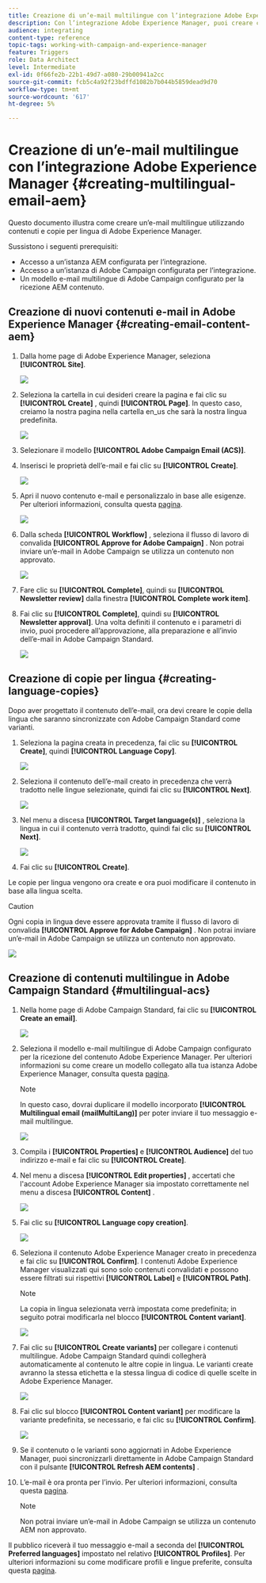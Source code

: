 ```yaml
---
title: Creazione di un’e-mail multilingue con l’integrazione Adobe Experience Manager.
description: Con l’integrazione Adobe Experience Manager, puoi creare contenuti direttamente in AEM e utilizzarli successivamente in Adobe Campaign.
audience: integrating
content-type: reference
topic-tags: working-with-campaign-and-experience-manager
feature: Triggers
role: Data Architect
level: Intermediate
exl-id: 0f66fe2b-22b1-49d7-a080-29b00941a2cc
source-git-commit: fcb5c4a92f23bdffd1082b7b044b5859dead9d70
workflow-type: tm+mt
source-wordcount: '617'
ht-degree: 5%

---
```


# Creazione di un’e-mail multilingue con l’integrazione Adobe Experience Manager {#creating-multilingual-email-aem}

Questo documento illustra come creare un’e-mail multilingue utilizzando contenuti e copie per lingua di Adobe Experience Manager.

Sussistono i seguenti prerequisiti:

* Accesso a un’istanza AEM configurata per l’integrazione.
* Accesso a un’istanza di Adobe Campaign configurata per l’integrazione.
* Un modello e-mail multilingue di Adobe Campaign configurato per la ricezione AEM contenuto.

## Creazione di nuovi contenuti e-mail in Adobe Experience Manager {#creating-email-content-aem}

1. Dalla home page di Adobe Experience Manager, seleziona **[!UICONTROL Site]**.

   ![](assets/aem_acs_1.png)

1. Seleziona la cartella in cui desideri creare la pagina e fai clic su **[!UICONTROL Create]** , quindi **[!UICONTROL Page]**. In questo caso, creiamo la nostra pagina nella cartella en_us che sarà la nostra lingua predefinita.

   ![](assets/aem_acs_2.png)

1. Selezionare il modello **[!UICONTROL Adobe Campaign Email (ACS)]**.

1. Inserisci le proprietà dell’e-mail e fai clic su **[!UICONTROL Create]**.

   ![](assets/aem_acs_3.png)

1. Apri il nuovo contenuto e-mail e personalizzalo in base alle esigenze. Per ulteriori informazioni, consulta questa [pagina](../../integrating/using/creating-email-experience-manager.md#editing-email-aem).

   ![](assets/aem_acs_4.png)

1. Dalla scheda **[!UICONTROL Workflow]** , seleziona il flusso di lavoro di convalida **[!UICONTROL Approve for Adobe Campaign]** . Non potrai inviare un’e-mail in Adobe Campaign se utilizza un contenuto non approvato.

   ![](assets/aem_acs_7.png)

1. Fare clic su **[!UICONTROL Complete]**, quindi su **[!UICONTROL Newsletter review]** dalla finestra **[!UICONTROL Complete work item]**.

1. Fai clic su **[!UICONTROL Complete]**, quindi su **[!UICONTROL Newsletter approval]**. Una volta definiti il contenuto e i parametri di invio, puoi procedere all’approvazione, alla preparazione e all’invio dell’e-mail in Adobe Campaign Standard.

   ![](assets/aem_acs_8.png)

## Creazione di copie per lingua {#creating-language-copies}

Dopo aver progettato il contenuto dell’e-mail, ora devi creare le copie della lingua che saranno sincronizzate con Adobe Campaign Standard come varianti.

1. Seleziona la pagina creata in precedenza, fai clic su **[!UICONTROL Create]**, quindi **[!UICONTROL Language Copy]**.

   ![](assets/aem_acs_5.png)

1. Seleziona il contenuto dell’e-mail creato in precedenza che verrà tradotto nelle lingue selezionate, quindi fai clic su **[!UICONTROL Next]**.

   ![](assets/aem_acs_6.png)

1. Nel menu a discesa **[!UICONTROL Target language(s)]** , seleziona la lingua in cui il contenuto verrà tradotto, quindi fai clic su **[!UICONTROL Next]**.

   ![](assets/aem_acs_9.png)

1. Fai clic su **[!UICONTROL Create]**.

Le copie per lingua vengono ora create e ora puoi modificare il contenuto in base alla lingua scelta.

>[!CAUTION]
>
>Ogni copia in lingua deve essere approvata tramite il flusso di lavoro di convalida **[!UICONTROL Approve for Adobe Campaign]** . Non potrai inviare un’e-mail in Adobe Campaign se utilizza un contenuto non approvato.

![](assets/aem_acs_11.png)

## Creazione di contenuti multilingue in Adobe Campaign Standard {#multilingual-acs}

1. Nella home page di Adobe Campaign Standard, fai clic su **[!UICONTROL Create an email]**.

   ![](assets/aem_acs_12.png)

1. Seleziona il modello e-mail multilingue di Adobe Campaign configurato per la ricezione del contenuto Adobe Experience Manager. Per ulteriori informazioni su come creare un modello collegato alla tua istanza Adobe Experience Manager, consulta questa [pagina](../../integrating/using/configure-experience-manager.md#config-acs).

   >[!NOTE]
   >
   >In questo caso, dovrai duplicare il modello incorporato **[!UICONTROL Multilingual email (mailMultiLang)]** per poter inviare il tuo messaggio e-mail multilingue.

   ![](assets/aem_acs_13.png)

1. Compila i **[!UICONTROL Properties]** e **[!UICONTROL Audience]** del tuo indirizzo e-mail e fai clic su **[!UICONTROL Create]**.

1. Nel menu a discesa **[!UICONTROL Edit properties]** , accertati che l&#39;account Adobe Experience Manager sia impostato correttamente nel menu a discesa **[!UICONTROL Content]** .

   ![](assets/aem_acs_20.png)

1. Fai clic su **[!UICONTROL Language copy creation]**.

   ![](assets/aem_acs_16.png)

1. Seleziona il contenuto Adobe Experience Manager creato in precedenza e fai clic su **[!UICONTROL Confirm]**. I contenuti Adobe Experience Manager visualizzati qui sono solo contenuti convalidati e possono essere filtrati sui rispettivi **[!UICONTROL Label]** e **[!UICONTROL Path]**.

   >[!NOTE]
   >
   >La copia in lingua selezionata verrà impostata come predefinita; in seguito potrai modificarla nel blocco **[!UICONTROL Content variant]**.

   ![](assets/aem_acs_17.png)

1. Fai clic su **[!UICONTROL Create variants]** per collegare i contenuti multilingue. Adobe Campaign Standard quindi collegherà automaticamente al contenuto le altre copie in lingua. Le varianti create avranno la stessa etichetta e la stessa lingua di codice di quelle scelte in Adobe Experience Manager.

   ![](assets/aem_acs_18.png)

1. Fai clic sul blocco **[!UICONTROL Content variant]** per modificare la variante predefinita, se necessario, e fai clic su **[!UICONTROL Confirm]**.

   ![](assets/aem_acs_19.png)

1. Se il contenuto o le varianti sono aggiornati in Adobe Experience Manager, puoi sincronizzarli direttamente in Adobe Campaign Standard con il pulsante **[!UICONTROL Refresh AEM contents]** .

1. L’e-mail è ora pronta per l’invio. Per ulteriori informazioni, consulta questa [pagina](../../sending/using/get-started-sending-messages.md).

   >[!NOTE]
   >
   >Non potrai inviare un’e-mail in Adobe Campaign se utilizza un contenuto AEM non approvato.

Il pubblico riceverà il tuo messaggio e-mail a seconda del **[!UICONTROL Preferred languages]** impostato nel relativo **[!UICONTROL Profiles]**. Per ulteriori informazioni su come modificare profili e lingue preferite, consulta questa [pagina](../../audiences/using/editing-profiles.md).
